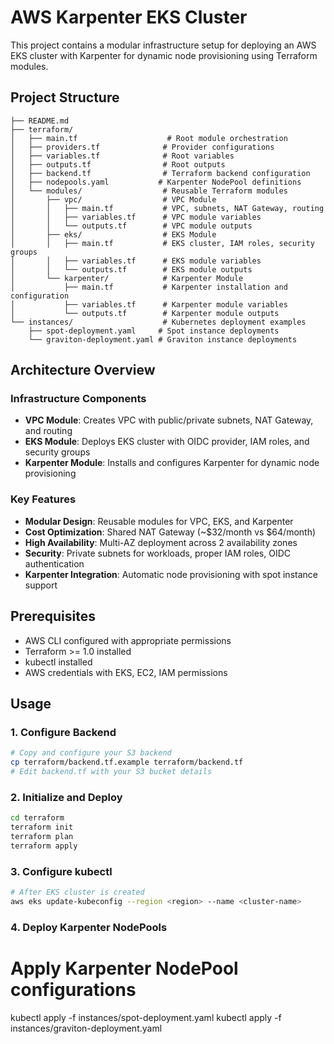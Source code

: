 # AWS Karpenter EKS Cluster

This project contains a modular infrastructure setup for deploying an AWS EKS cluster with Karpenter for dynamic node provisioning using Terraform modules.

## Project Structure

```
├── README.md
├── terraform/
│   ├── main.tf                    # Root module orchestration
│   ├── providers.tf              # Provider configurations
│   ├── variables.tf              # Root variables
│   ├── outputs.tf                # Root outputs
│   ├── backend.tf                # Terraform backend configuration
│   ├── nodepools.yaml           # Karpenter NodePool definitions
│   └── modules/                  # Reusable Terraform modules
│       ├── vpc/                  # VPC Module
│       │   ├── main.tf           # VPC, subnets, NAT Gateway, routing
│       │   ├── variables.tf      # VPC module variables
│       │   └── outputs.tf        # VPC module outputs
│       ├── eks/                  # EKS Module
│       │   ├── main.tf           # EKS cluster, IAM roles, security groups
│       │   ├── variables.tf      # EKS module variables
│       │   └── outputs.tf        # EKS module outputs
│       └── karpenter/            # Karpenter Module
│           ├── main.tf           # Karpenter installation and configuration
│           ├── variables.tf      # Karpenter module variables
│           └── outputs.tf        # Karpenter module outputs
└── instances/                    # Kubernetes deployment examples
    ├── spot-deployment.yaml     # Spot instance deployments
    └── graviton-deployment.yaml # Graviton instance deployments
```

## Architecture Overview

### Infrastructure Components

- **VPC Module**: Creates VPC with public/private subnets, NAT Gateway, and routing
- **EKS Module**: Deploys EKS cluster with OIDC provider, IAM roles, and security groups
- **Karpenter Module**: Installs and configures Karpenter for dynamic node provisioning

### Key Features

- **Modular Design**: Reusable modules for VPC, EKS, and Karpenter
- **Cost Optimization**: Shared NAT Gateway (~$32/month vs $64/month)
- **High Availability**: Multi-AZ deployment across 2 availability zones
- **Security**: Private subnets for workloads, proper IAM roles, OIDC authentication
- **Karpenter Integration**: Automatic node provisioning with spot instance support

## Prerequisites

- AWS CLI configured with appropriate permissions
- Terraform >= 1.0 installed
- kubectl installed
- AWS credentials with EKS, EC2, IAM permissions

## Usage

### 1. Configure Backend
```bash
# Copy and configure your S3 backend
cp terraform/backend.tf.example terraform/backend.tf
# Edit backend.tf with your S3 bucket details
```

### 2. Initialize and Deploy
```bash
cd terraform
terraform init
terraform plan
terraform apply
```

### 3. Configure kubectl
```bash
# After EKS cluster is created
aws eks update-kubeconfig --region <region> --name <cluster-name>
```

### 4. Deploy Karpenter NodePools
# Apply Karpenter NodePool configurations
kubectl apply -f instances/spot-deployment.yaml
kubectl apply -f instances/graviton-deployment.yaml
